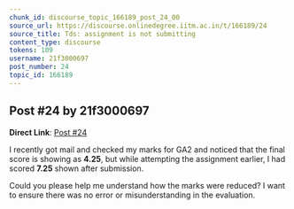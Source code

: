 ```yaml
---
chunk_id: discourse_topic_166189_post_24_00
source_url: https://discourse.onlinedegree.iitm.ac.in/t/166189/24
source_title: Tds: assignment is not submitting
content_type: discourse
tokens: 109
username: 21f3000697
post_number: 24
topic_id: 166189
---
```


## Post #24 by 21f3000697

**Direct Link**: [Post #24](https://discourse.onlinedegree.iitm.ac.in/t/166189/24)

I recently got mail and checked my marks for GA2 and noticed that the final score is showing as **4.25**, but while attempting the assignment earlier, I had scored **7.25** shown after submission.

Could you please help me understand how the marks were reduced? I want to ensure there was no error or misunderstanding in the evaluation.

